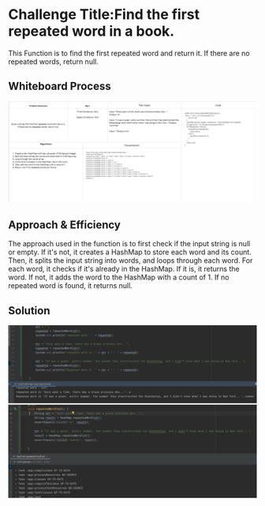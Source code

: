 # Challenge Title:Find the first repeated word in a book.
<!-- Description of the challenge -->
This Function is to find the first repeated word and return it. If there are no repeated words, return null.
## Whiteboard Process
<!-- Embedded whiteboard image -->
![](cc31.PNG)
## Approach & Efficiency
<!-- What approach did you take? Why? What is the Big O space/time for this approach? -->
The approach used in the function is to first check if the input string is null or empty. If it's not, it creates a HashMap to store each word and its count. Then, it splits the input string into words, and loops through each word. For each word, it checks if it's already in the HashMap. If it is, it returns the word. If not, it adds the word to the HashMap with a count of 1. If no repeated word is found, it returns null.
## Solution
<!-- Show how to run your code, and examples of it in action -->
![](cc31c.PNG)
![](cc31t.PNG)